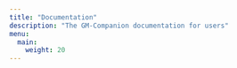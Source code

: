 ```yaml
---
title: "Documentation"
description: "The GM-Companion documentation for users"
menu:
  main:
    weight: 20
---
```

